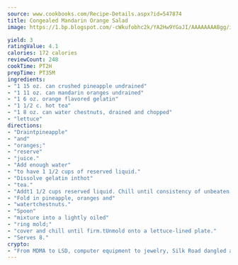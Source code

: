 ```yaml
---
source: www.cookbooks.com/Recipe-Details.aspx?id=547874
title: Congealed Mandarin Orange Salad
image: https://1.bp.blogspot.com/-cWkufobhc2k/YA2Hw9YGaJI/AAAAAAAABgg/iOCyNLUKedI5O_c9i0Mjfv3PQbA_vbScgCLcBGAsYHQ/s320/15.png

yield: 3
ratingValue: 4.1
calories: 172 calories
reviewCount: 248
cookTime: PT2H
prepTime: PT35M
ingredients:
- "1 15 oz. can crushed pineapple undrained"
- "1 11 oz. can mandarin oranges undrained"
- "1 6 oz. orange flavored gelatin"
- "1 1/2 c. hot tea"
- "1 8 oz. can water chestnuts, drained and chopped"
- "lettuce"
directions:
- "Draintpineapple"
- "and"
- "oranges;"
- "reserve"
- "juice."
- "Add enough water"
- "to have 1 1/2 cups of reserved liquid."
- "Dissolve gelatin inthot"
- "tea."
- "Addt1 1/2 cups reserved liquid. Chill until consistency of unbeaten egg whites."
- "Fold in pineapple, oranges and"
- "watertchestnuts."
- "Spoon"
- "mixture into a lightly oiled"
- "ring mold;"
- "cover and chill until firm.tUnmold onto a lettuce-lined plate."
- "Serves 8."
crypto:
- "From MDMA to LSD, computer equipment to jewelry, Silk Road dangled a menu listing all the greatest things Bitcoin can buy."
---
```

